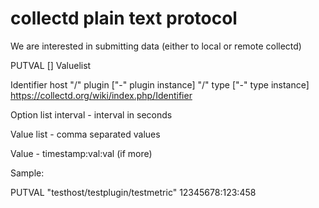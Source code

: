 collectd plain text protocol
============================

We are interested in submitting data (either to local or remote collectd)

PUTVAL <Identifier> [<OptionList>] Valuelist

Identifier
host "/" plugin ["-" plugin instance] "/" type ["-" type instance]
https://collectd.org/wiki/index.php/Identifier


Option list
 interval - interval in seconds

Value list - comma separated values

Value - timestamp:val:val (if more)

Sample:

PUTVAL "testhost/testplugin/testmetric" 12345678:123:458
